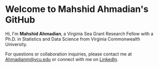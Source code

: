 # Welcome to Mahshid Ahmadian's GitHub

Hi, I'm **Mahshid Ahmadian**, a Virginia Sea Grant Research Fellow with a Ph.D. in Statistics and Data Science from Virginia Commonwealth University.

For questions or collaboration inquiries, please contact me at [Ahmadianm@vcu.edu](mailto:Ahmadianm@vcu.edu) or connect with me on [LinkedIn](https://www.linkedin.com/in/mahshidahmadian/).

